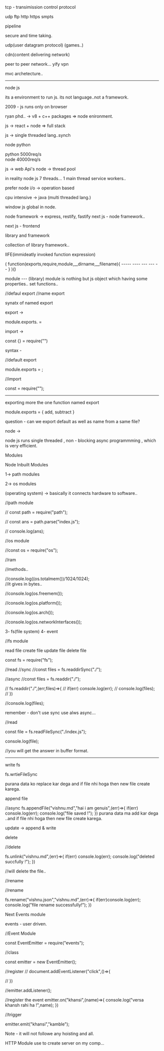 tcp - transimission control protocol

udp 
ftp
http 
https
smpts

pipeline

secure and time taking.


udp(user datagram protocol) (games..)



cdn(content delivering network)


peer to peer network...
yify 
vpn


mvc archetecture..

-----------------------------


node js 

its a environment to run js.
its not language..not a framework.

2009 - js runs only on browser

ryan phd.. -> v8 + c++ packages => node enironment.


js -> react + node => full stack


js -> single threaded lang..synch 

node python

python 5000req/s   
node 40000req/s


js -> web Api's
node -> thread pool

in reality node js 7 threads...
1 main thread service workers..


prefer node
i/o -> operation based


cpu intensive -> java (multi threaded lang.)

window js 
global in node.

node framework ->
express,
restify,
fastify
next js - node framework..

next js - frontend 

library and framework

collection of library framework..


IIFE(immideatly invoked function expression)


(
    function(exports,require,module,__dirname,__filename){
        -----
        ----
        ---
        ---
        --
    }
)()


module --- (library)
module is nothing but js object which having some properties..
set functions..


//defaul export 
//name export 


synatx of named export

export  -> 

module.exports.<functionname>  = <functionname>

import ->

const {<functionname>} = require("<file name>")

syntax -

//default export

module.exports = <fnctionName>;

//import 

const <name> = require("<file name>");


---------------------------------------

exporting more the one function named export 

module.exports = {
    add,
    subtract
}


question - can we export default as well as name from a same file?


node -> 

node js runs single threaded , non - blocking async programmming , which is very 
efficient.

Modules

Node Inbuilt Modules 

1-> path modules

2-> os modules

(operating system) -> basically it connects hardware to software..

//path module


// const path = require("path");

// const ans = path.parse("index.js");

// console.log(ans);


//os module

//const os = require("os");

//ram

//methods..

//console.log((os.totalmem())/1024/1024);  
//it gives in bytes..


//console.log(os.freemem());

//console.log(os.platform());

//console.log(os.arch());

//console.log(os.networkInterfaces());


3- fs(file system)
4- event

//fs module

read file 
create file
update file
delete file

const fs = require("fs");


//read 
//sync
//const files = fs.readdirSync("./");

//async
//const files = fs.readdir("./");

// fs.readdir("./",(err,files)=>{
//     if(err) console.log(err);
//     console.log(files);
// })

//console.log(files);


remember - don't use sync use alws async...


//read 

const file = fs.readFileSync("./index.js");

console.log(file);

//you will get the answer in buffer format.

---------------------------

write fs 

fs.wrtieFileSync

purana data ko replace kar dega and if file nhi hoga then new file create karega.

append file

//async
fs.appendFile("vishnu.md","hai i am genuis",(err)=>{
    if(err) console.log(err);
    console.log("file saved !");
})
purana data ma add kar dega ..and if file nhi hoga then new file create karega.


update -> append & write


delete

//delete

fs.unlink("vishnu.md",(err)=>{
    if(err) console.log(err);
    console.log("deleted succfully !");
})

//will delete the file..


//rename

//rename

fs.rename("vishnu.json","vishnu.md",(err)=>{
    if(err)console.log(err);
    console.log("file rename successfully!");
})


Next Events module

events - user driven.

//Event Module


const EventEmitter = require("events");

//class 

const emitter = new EventEmitter();


//register
// document.addEventListener("click",()=>{

// })



//emitter.addListener();

//register the event
emitter.on("khansi",(name)=>{
    console.log("versa khansh rahi ha !",name);
})


//trigger

emitter.emit("khansi","kamble");

Note - it will not followe any hoisting and all.


HTTP Module use to create server on my comp...





















